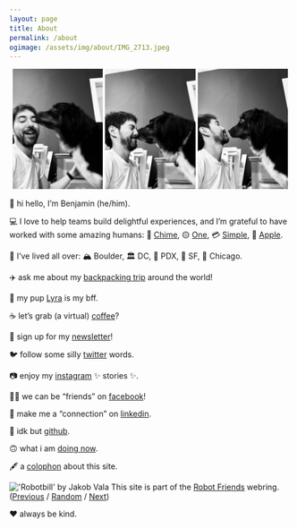 ```yaml
---
layout: page
title: About
permalink: /about
ogimage: /assets/img/about/IMG_2713.jpeg
---
```

<div style="width: 100%;"><center>
  <img src="/assets/img/about/IMG_2713.jpeg" style="width: 32%; max-width: 200px;" />
  <img src="/assets/img/about/IMG_2715.jpeg" style="width: 32%; max-width: 200px;" />
  <img src="/assets/img/about/IMG_2716.jpeg" style="width: 32%; max-width: 200px;" />
</center></div>

👋 hi hello, I’m Benjamin (he/him).<br />

💻 I love to help teams build delightful experiences, and I’m grateful to have worked with some amazing humans: 💚 [Chime](https://chime.com/), 🟡 [One](https://onefinance.com/), 💳 [Simple](https://en.wikipedia.org/wiki/Simple_(bank)), 📱 [Apple](https://apple.com/).<br />

🏡 I’ve lived all over: 🏔 Boulder, 🏛 DC, 🌲 PDX, 🌁 SF, 🍕 Chicago.<br />

✈️ ask me about my <a href="/archives/two-weeks">backpacking trip</a> around the world!<br />

🐶 my pup <a href="http://lyra.dog">Lyra</a> is my bff.<br />

☕️ let’s grab (a virtual) [coffee](https://calendly.com/benjaminchait/30min)?<br />

💌 sign up for my [newsletter](https://buttondown.email/benjaminchait)!<br />

🐦 follow some silly [twitter](https://twitter.com/benjaminchait) words.<br />

📷 enjoy my [instagram](https://instagram.com/benjaminchait) ✨ stories ✨.<br />

👯‍♀️ we can be “friends” on [facebook](https://facebook.com/benjaminchait)!<br />

👔 make me a “connection” on [linkedin](https://linkedin.com/in/benjaminchait).<br />

👾 idk but [github](https://github.com/benjaminchait).<br />

🙃 what i am [doing now](/about/now).<br />

🖋 a [colophon](/about/colophon) about this site.<br />

<div class="webring-banner">
    <img class="webring-banner__image" src="https://robot-friend-ring.netlify.app/assets/images/robotbill-painting-small.jpg" alt="'Robotbill' by Jakob Vala" style="height: 1em;" />&nbsp;This site is part of the <a href="https://robot-friend-ring.netlify.app">Robot Friends</a> webring. (<a href="https://robot-friend-ring.netlify.app/prev">Previous</a> / <a href="https://robot-friend-ring.netlify.app/random">Random</a> / <a href="https://robot-friend-ring.netlify.app/next">Next</a>)
</div>

❤️ always be kind.
